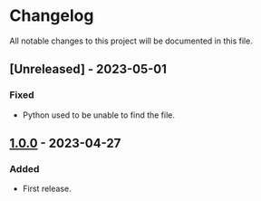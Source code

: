 # Changelog
All notable changes to this project will be documented in this file.

## [Unreleased] - 2023-05-01
### Fixed
- Python used to be unable to find the file.

## [1.0.0] - 2023-04-27
### Added
- First release.

[1.0.0]: https://github.com/lumynou5/github-release-action/releases/tag/v1.0.0
